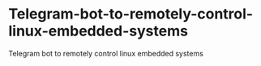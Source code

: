 # Telegram-bot-to-remotely-control-linux-embedded-systems
Telegram bot to remotely control linux embedded systems 

